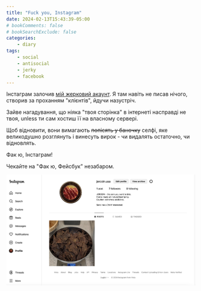```yaml
---
title: "Fuck you, Instagram"
date: 2024-02-13T15:43:39-05:00
# bookComments: false
# bookSearchExclude: false
categories:
    - diary
tags:
    - social
    - antisocial
    - jerky
    - facebook
---
```



Інстаграм залочив [мій жерковий акаунт](https://www.instagram.com/jercoin.usa/). Я там навіть не писав нічого, створив за проханням "клієнтів", йдучи назустріч.  
<!--more-->
Зайве нагадування, що ніяка "твоя сторінка" в інтернеті насправді не твоя, unless ти сам хостиш її на власному сервері.

Щоб відновити, вони вимагають ~~попісять у баночку~~ селфі, яке великодушно розглянуть і винесуть вирок - чи видалять остаточно, чи відновлять.

Фак ю, Інстаграм!

Чекайте на "Фак ю, Фейсбук" незабаром.

![Jercoin account](<screenshot.png>)
